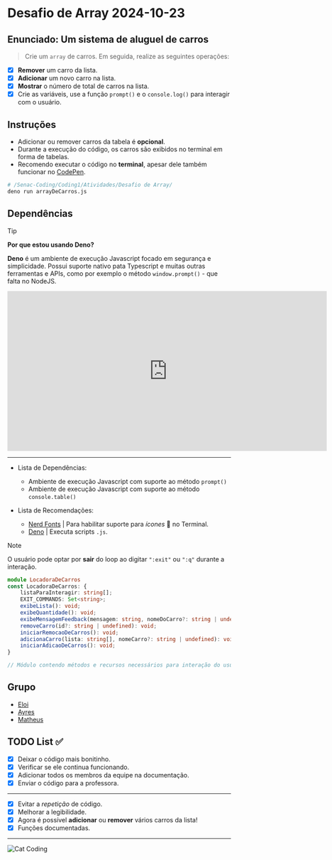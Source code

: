 <!-- markdownlint-disable MD033 -->
<!-- markdownlint-disable MD013 -->

# Desafio de Array 2024-10-23

## Enunciado: Um sistema de aluguel de carros

> Crie um `array` de carros. Em seguida, realize as seguintes operações:

- [x] **Remover** um carro da lista.
- [x] **Adicionar** um novo carro na lista.
- [x] **Mostrar** o número de total de carros na lista.
- [x] Crie as variáveis, use a função `prompt()` e o `console.log()`
      para interagir com o usuário.

## Instruções

- Adicionar ou remover carros da tabela é **opcional**.
- Durante a execução do código, os carros são exibidos no terminal em forma de tabelas.
- Recomendo executar o código no **terminal**,
  apesar dele também funcionar no [CodePen](https://codepen.io/pen/).

```bash
# /Senac-Coding/Coding1/Atividades/Desafio de Array/
deno run arrayDeCarros.js
```

## Dependências

<!-- prettier-ignore -->
> [!TIP]
> **Por que estou usando Deno?**
>
> **Deno** é um ambiente de execução Javascript focado em segurança e simplicidade.
> Possui suporte nativo pata Typescript e muitas outras ferramentas e APIs,
> como por exemplo o método `window.prompt()` - que falta no NodeJS.

<center>
<iframe width="720" height="360" src="https://www.youtube.com/embed/M3BM9TB-8yA" title="10 coisas que lamento sobre Node.js - Ryan Dahl - JSConf EU" frameborder="0" allow="accelerometer; autoplay; clipboard-write; encrypted-media; gyroscope; picture-in-picture; web-share" referrerpolicy="strict-origin-when-cross-origin" allowfullscreen></iframe>
</center>

---

- Lista de Dependências:

  - Ambiente de execução Javascript com suporte ao método `prompt()`
  - Ambiente de execução Javascript com suporte ao método `console.table()`

- Lista de Recomendações:

  - [Nerd Fonts](https://www.nerdfonts.com/font-downloads) | Para habilitar suporte para _ícones_  no Terminal.
  - [Deno](https://deno.com/) | Executa scripts `.js`.

> [!NOTE]
> O usuário pode optar por **sair** do loop ao digitar `":exit"` ou `":q"`
> durante a interação.

```typescript
module LocadoraDeCarros
const LocadoraDeCarros: {
    listaParaInteragir: string[];
    EXIT_COMMANDS: Set<string>;
    exibeLista(): void;
    exibeQuantidade(): void;
    exibeMensagemFeedback(mensagem: string, nomeDoCarro?: string | undefined, corTexto?: string | undefined): void;
    removeCarro(id?: string | undefined): void;
    iniciarRemocaoDeCarros(): void;
    adicionaCarro(lista: string[], nomeCarro?: string | undefined): void;
    iniciarAdicaoDeCarros(): void;
}

// Módulo contendo métodos e recursos necessários para interação do usuário com a lista de carros.
```

## Grupo

- [Eloi](https://github.com/Eloi-0001)
- [Ayres](https://github.com/Kacaii)
- [Matheus](https://github.com/eumatheuslucena)

## TODO List ✅

- [x] Deixar o código mais bonitinho.
- [x] Verificar se ele continua funcionando.
- [x] Adicionar todos os membros da equipe na documentação.
- [x] Enviar o código para a professora.

---

- [x] Evitar a _repetição_ de código.
- [x] Melhorar a legibilidade.
- [x] Agora é possível **adicionar** ou **remover** vários carros da lista!
- [x] Funções documentadas.

---

![Cat Coding](https://c.tenor.com/g3y2q5VQxvAAAAAC/cat-computer.gif)
